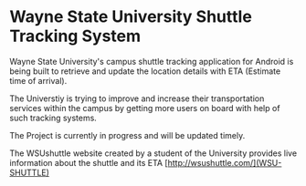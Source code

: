 Wayne State University Shuttle Tracking System
================================================

Wayne State University's campus shuttle tracking application for Android is being built to retrieve and update the location details with ETA (Estimate time of arrival).

The Universtiy is trying to improve and increase their transportation services within the campus by getting more users on board with help of such tracking systems.

The Project is currently in progress and will be updated timely.

The WSUshuttle website created by a student of the University provides live information about the shuttle and its ETA
[http://wsushuttle.com/](WSU-SHUTTLE)
